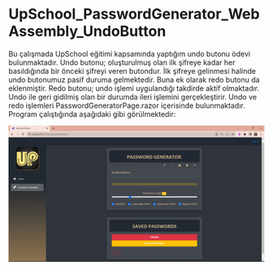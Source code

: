 # UpSchool_PasswordGenerator_WebAssembly_UndoButton

Bu çalışmada UpSchool eğitimi kapsamında yaptığım undo butonu ödevi bulunmaktadır. 
Undo butonu; oluşturulmuş olan ilk şifreye kadar her basıldığında bir önceki şifreyi veren butondur. İlk şifreye gelinmesi halinde undo butonumuz pasif duruma gelmektedir. Buna ek olarak redo butonu da eklenmiştir. 
Redo butonu; undo işlemi uygulandığı takdirde aktif olmaktadır. Undo ile geri gidilmiş olan bir durumda ileri işlemini gerçekleştirir.
Undo ve redo işlemleri PasswordGeneratorPage.razor içerisinde bulunmaktadır. Program çalıştığında aşağıdaki gibi görülmektedir:

<img src="https://github.com/ozlemkalemci/UpSchool-FullStack-Development-Bootcamp/blob/main/Odev-2/ImageFile/undoredo.png" width="auto">

